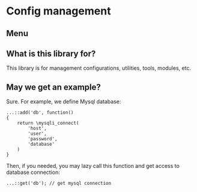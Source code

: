 # Config management

## Menu

## What is this library for?

This library is for management configurations, utilities, tools, modules, etc.

## May we get an example?

Sure. For example, we define Mysql database:

```
...::add('db', function()
{
    return \mysqli_connect(
        'host',
        'user',
        'password',
        'database'
    )
}
```

Then, if you needed, you may lazy call this function and get access to database connection:

```
...::get('db'); // get mysql connection
```